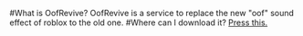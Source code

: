 #What is OofRevive?
OofRevive is a service to replace the new "oof" sound effect of roblox to the old one.
#Where can I download it?
[Press this.](OofRevive_v1.0.0.exe)
